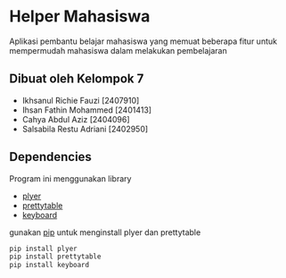 # Helper Mahasiswa

Aplikasi pembantu belajar mahasiswa yang memuat beberapa fitur untuk mempermudah mahasiswa dalam melakukan pembelajaran

## Dibuat oleh Kelompok 7

- Ikhsanul Richie Fauzi [2407910]
- Ihsan Fathin Mohammed [2401413]
- Cahya Abdul Aziz [2404096]
- Salsabila Restu Adriani [2402950]

## Dependencies

Program ini menggunakan library 
- [plyer](https://pypi.org/project/plyer/)
- [prettytable](https://pypi.org/project/prettytable/)
- [keyboard](https://pypi.org/project/keyboard/)

gunakan [pip](https://pip.pypa.io/en/stable/) untuk menginstall plyer dan prettytable

```bash
pip install plyer
pip install prettytable
pip install keyboard
```
